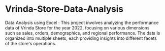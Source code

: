 # Vrinda-Store-Data-Analysis
Data Analysis using Excel : This project involves analyzing the performance data of Vrinda Store for the year 2022, focusing on various dimensions such as sales, orders, demographics, and regional performance. The data is organized into multiple sheets, each providing insights into different facets of the store's operations.
